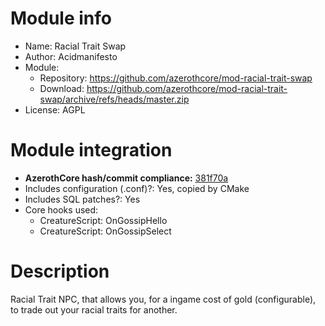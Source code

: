 
# Module info

- Name: Racial Trait Swap
- Author: Acidmanifesto
- Module:
  + Repository: https://github.com/azerothcore/mod-racial-trait-swap
  + Download: https://github.com/azerothcore/mod-racial-trait-swap/archive/refs/heads/master.zip
- License: AGPL

# Module integration

- **AzerothCore hash/commit compliance:** [381f70a](https://github.com/azerothcore/azerothcore-wotlk/commit/658e936ace1dcca9ca74bf0f6f3b19400298c56c)
- Includes configuration (.conf)?: Yes, copied by CMake
- Includes SQL patches?: Yes
- Core hooks used:
    + CreatureScript: OnGossipHello
	+ CreatureScript: OnGossipSelect
# Description
Racial Trait NPC, that allows you, for a ingame cost of gold (configurable), to trade out your racial traits for another.
